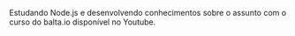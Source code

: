 Estudando Node.js e desenvolvendo conhecimentos sobre o assunto com o curso do balta.io disponível no Youtube.